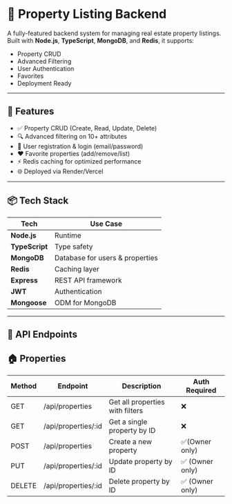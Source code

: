 # 🏡 Property Listing Backend

A fully-featured backend system for managing real estate property listings. Built with **Node.js**, **TypeScript**, **MongoDB**, and **Redis**, it supports:

- Property CRUD
- Advanced Filtering
- User Authentication
- Favorites
- Deployment Ready

---

## 🚀 Features

- ✅ Property CRUD (Create, Read, Update, Delete)
- 🔍 Advanced filtering on 10+ attributes
- 👤 User registration & login (email/password)
- ❤️ Favorite properties (add/remove/list)
- ⚡ Redis caching for optimized performance
- 🌐 Deployed via Render/Vercel 

---

## 📦 Tech Stack

| Tech           | Use Case                           |
|----------------|------------------------------------|
| **Node.js**    | Runtime                            |
| **TypeScript** | Type safety                        |
| **MongoDB**    | Database for users & properties    |
| **Redis**      | Caching layer                      |
| **Express**    | REST API framework                 |
| **JWT**        | Authentication                     |
| **Mongoose**   | ODM for MongoDB                    |

---

## 🔌 API Endpoints
## 🏠 Properties

| Method	| Endpoint| 	Description |	Auth Required |
| ------- |---------|---------------|-------------|
GET	| /api/properties	| Get all properties with filters|	❌
GET	| /api/properties/:id	| Get a single property by ID	|❌
POST	| /api/properties	| Create a new property|	✅(Owner only)
PUT	| /api/properties/:id	| Update property by ID	|✅ (Owner only)
DELETE	| /api/properties/:id	| Delete property by ID|	✅ (Owner only)

